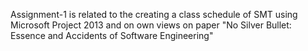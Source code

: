 Assignment-1 is related to the creating a class schedule of SMT using Microsoft Project 2013 and on own views on paper "No Silver Bullet: Essence and
Accidents of Software Engineering"


